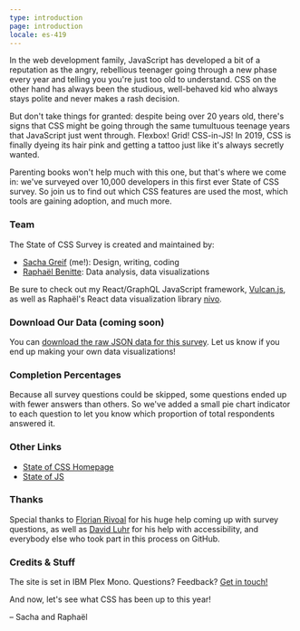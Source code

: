 ```yaml
---
type: introduction
page: introduction
locale: es-419
---
```


<span class="first-letter">I</span>n the web development family, JavaScript has developed a bit of a reputation as the angry, rebellious teenager going through a new phase every year and telling you you're just too old to understand. CSS on the other hand has always been the studious, well-behaved kid who always stays polite and never makes a rash decision. 

But don't take things for granted: despite being over 20 years old, there's signs that CSS might be going through the same tumultuous teenage years that JavaScript just went through. Flexbox! Grid! CSS-in-JS! In 2019, CSS is finally dyeing its hair pink and getting a tattoo just like it's always secretly wanted. 

Parenting books won't help much with this one, but that's where we come in: we've surveyed over 10,000 developers in this first ever State of CSS survey. So join us to find out which CSS features are used the most, which tools are gaining adoption, and much more.

### Team

The State of CSS Survey is created and maintained by:

- [Sacha Greif](https://twitter.com/sachagreif) (me!): Design, writing, coding
- [Raphaël Benitte](https://twitter.com/benitteraphael): Data analysis, data visualizations

Be sure to check out my React/GraphQL JavaScript framework, [Vulcan.js](http://vulcanjs.org), as well as Raphaël's React data visualization library [nivo](https://nivo.rocks).

### Download Our Data (coming soon)

You can [download the raw JSON data for this survey](https://www.kaggle.com/sachag/state-of-css-2019). Let us know if you end up making your own data visualizations!

### Completion Percentages

Because all survey questions could be skipped, some questions ended up with fewer answers than others. So we've added a small pie chart indicator to each question to let you know which proportion of total respondents answered it.  

### Other Links

- [State of CSS Homepage](https://stateofcss.com)
- [State of JS](https://stateofjs.com)

### Thanks

Special thanks to [Florian Rivoal](https://twitter.com/frivoal) for his huge help coming up with survey questions, as well as [David Luhr](https://luhr.co/) for his help with accessibility, and everybody else who took part in this process on GitHub. 

### Credits & Stuff

The site is set in IBM Plex Mono. Questions? Feedback? [Get in touch!](mailto:hello@stateofcss.com)

And now, let's see what CSS has been up to this year!

<span class="conclusion__byline">– Sacha and Raphaël</span>